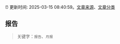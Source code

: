 :alarm_clock: 更新时间: 2025-03-15 08:40:59。[文章来源](/README.md)、[文章分类](/TAGS.md)

## 报告


> 关键字：`报告`、`月报`



